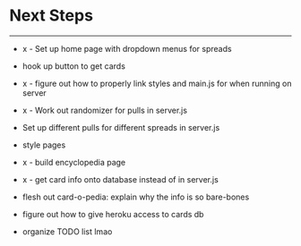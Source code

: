 # Next Steps
---

* x - Set up home page with dropdown menus for spreads

* hook up button to get cards

* x - figure out how to properly link styles and main.js for when running on server 

* x - Work out randomizer for pulls in server.js

* Set up different pulls for different spreads in server.js

* style pages

* x - build encyclopedia page

* x - get card info onto database instead of in server.js

* flesh out card-o-pedia: explain why the info is so bare-bones

* figure out how to give heroku access to cards db

* organize TODO list lmao